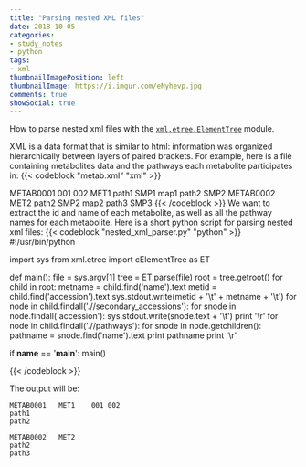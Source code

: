 ```yaml
---
title: "Parsing nested XML files"
date: 2018-10-05
categories:
- study_notes
- python
tags:
- xml
thumbnailImagePosition: left
thumbnailImage: https://i.imgur.com/eNyhevp.jpg
comments: true
showSocial: true
---
```


How to parse nested xml files with the [`xml.etree.ElementTree`](https://docs.python.org/3/library/xml.etree.elementtree.html) module.
<!--more-->

XML is a data format that is similar to html: information was organized hierarchically between layers of paired brackets. 
For example, here is a file containing metabolites data and the pathways each metabolite participates in:
{{< codeblock "metab.xml" "xml" >}}
<?xml version="1.0"?>
<data>
<metabolite id="1">
  <accession >METAB0001</accession>
  <secondary_accessions>
    <accession>001</accession>
    <accession>002</accession>
  </secondary_accessions>
  <name>MET1</name>
  <pathways>
    <pathway>
      <name>path1</name>
      <smpdb_id>SMP1</smpdb_id>
      <kegg_map_id>map1</kegg_map_id>
    </pathway>
    <pathway>
      <name>path2</name>
      <smpdb_id>SMP2</smpdb_id>
      <kegg_map_id/>
    </pathway>
  </pathways>
</metabolite>
<metabolite id="2">
  <accession>METAB0002</accession>
  <name>MET2</name>
  <pathways>
    <pathway>
      <name>path2</name>
      <smpdb_id>SMP2</smpdb_id>
      <kegg_map_id>map2</kegg_map_id>
    </pathway>
    <pathway>
      <name>path3</name>
      <smpdb_id>SMP3</smpdb_id>
      <kegg_map_id/>
    </pathway>
  </pathways>
</metabolite>
</data>
{{< /codeblock >}}
We want to extract the id and name of each metabolite, as well as all the pathway names for each metabolite. 
Here is a short python script for parsing nested xml files:
{{< codeblock "nested_xml_parser.py" "python" >}}
#!/usr/bin/python

import sys
from xml.etree import cElementTree as ET

def main():
  file = sys.argv[1]
  tree = ET.parse(file)
  root = tree.getroot()
  for child in root:
    metname = child.find('name').text
    metid = child.find('accession').text
    sys.stdout.write(metid + '\t' + metname + '\t')
    for node in child.findall('.//secondary_accessions'):
      for snode in node.findall('accession'):
        sys.stdout.write(snode.text + '\t')
    print '\r'
    for node in child.findall('.//pathways'):
      for snode in node.getchildren():
        pathname = snode.find('name').text
        print pathname
    print '\r'   
     
if __name__ == '__main__':
  main()

{{< /codeblock >}}

The output will be:
```
METAB0001	MET1	001	002	
path1
path2

METAB0002	MET2	
path2
path3

```